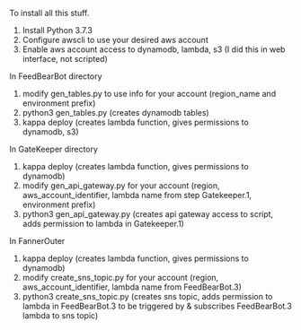 To install all this stuff.

1. Install Python 3.7.3
2. Configure awscli to use your desired aws account
3. Enable aws account access to dynamodb, lambda, s3 (I did this in web interface, not scripted)

In FeedBearBot directory
1. modify gen_tables.py to use info for your account (region_name and environment prefix)
2. python3 gen_tables.py (creates dynamodb tables)
3. kappa deploy (creates lambda function, gives permissions to dynamodb, s3)

In GateKeeper directory
1. kappa deploy (creates lambda function, gives permissions to dynamodb)
2. modify gen_api_gateway.py for your account (region, aws_account_identifier, lambda name from step Gatekeeper.1, environment prefix)
3. python3 gen_api_gateway.py (creates api gateway access to script, adds permission to lambda in Gatekeeper.1)

In FannerOuter
1. kappa deploy (creates lambda function, gives permissions to dynamodb)
2. modify create_sns_topic.py for your account (region, aws_account_identifier, lambda name from FeedBearBot.3)
3. python3 create_sns_topic.py (creates sns topic, adds permission to lambda in FeedBearBot.3 to be triggered by & subscribes FeedBearBot.3 lambda to sns topic)
